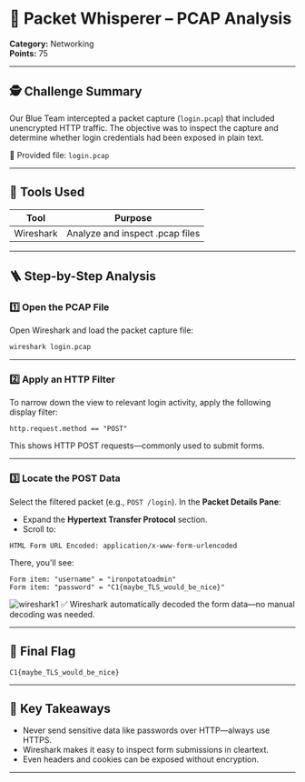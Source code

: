# 🔐 Packet Whisperer – PCAP Analysis

**Category:** Networking\
**Points:** 75


---

## 🕵️ Challenge Summary

Our Blue Team intercepted a packet capture (`login.pcap`) that included unencrypted HTTP traffic. The objective was to inspect the capture and determine whether login credentials had been exposed in plain text.

📎 Provided file: `login.pcap`

---

## 🧰 Tools Used

| Tool      | Purpose                         |
| --------- | ------------------------------- |
| Wireshark | Analyze and inspect .pcap files |

---

## 🪜 Step-by-Step Analysis

### 1️⃣ Open the PCAP File

Open Wireshark and load the packet capture file:

```bash
wireshark login.pcap
```

---

### 2️⃣ Apply an HTTP Filter

To narrow down the view to relevant login activity, apply the following display filter:

```wireshark
http.request.method == "POST"
```

This shows HTTP POST requests—commonly used to submit forms.

---

### 3️⃣ Locate the POST Data

Select the filtered packet (e.g., `POST /login`). In the **Packet Details Pane**:

- Expand the **Hypertext Transfer Protocol** section.
- Scroll to:

```
HTML Form URL Encoded: application/x-www-form-urlencoded
```

There, you'll see:

```
Form item: "username" = "ironpotatoadmin"
Form item: "password" = "C1{maybe_TLS_would_be_nice}"
```
![wireshark1](https://github.com/user-attachments/assets/6d2a81a6-3076-4744-b71e-1afd0863b910)
✅ Wireshark automatically decoded the form data—no manual decoding was needed.

---

## 🏁 Final Flag

```
C1{maybe_TLS_would_be_nice}
```

---


## 📌 Key Takeaways

- Never send sensitive data like passwords over HTTP—always use HTTPS.
- Wireshark makes it easy to inspect form submissions in cleartext.
- Even headers and cookies can be exposed without encryption.

---

